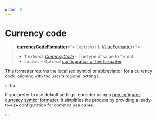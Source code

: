 ```yaml
---
order: 6
---
```


# Currency code <Package name="format-number"/>

> **[currencyCodeFormatter](../../../api/_localizer/format-number/currencyCodeFormatter/index.md)**<`T`> ( `options?` ): [ValueFormatter](../../index.md#valueformatter-t)<`T`>
>
> - `T` _extends [CurrencyCode](../../../api/_localizer/format-number/CurrencyCode/index.md)_ - The type of value to format.
> - `options` - Optional [configuration of the formatter](../options/index.md).

This formatter returns the localized symbol or abbreviation for a currency code, aligning with the user's regional settings.

::: tip

If you prefer to use default settings, consider using a [preconfigured currency symbol formatter](../../preconfigured-formatters/display-names/currency-symbol.md). It simplifies the process by providing a ready-to-use configuration for common use cases.

:::
